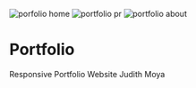 
![porfolio home](https://user-images.githubusercontent.com/64097627/118695244-f9679200-b7da-11eb-940d-5d4a58aba86e.png)
![portfolio pr](https://user-images.githubusercontent.com/64097627/118695298-08e6db00-b7db-11eb-9447-36560e743421.png)
![portfolio about](https://user-images.githubusercontent.com/64097627/118729290-9c340680-b803-11eb-8307-b53ef074ed3e.png)
# Portfolio
Responsive Portfolio Website Judith Moya




